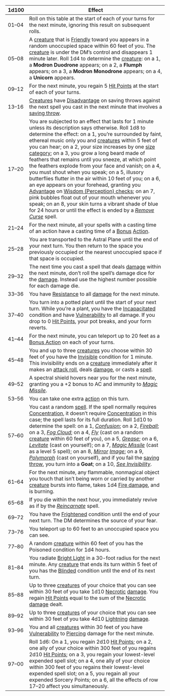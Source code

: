 
| 1d100 | Effect                                                                                                                                                                                                                                                                                                                                                                                                                                                                                                                                                                                                                                                                                                                                                                                                                                                                                                                                                                                                                                                                                                                                                                                                                                                                                                                                                                                                                                                                                                                                                                                                                                                                                                                                                                                                                                                                                                                                              |
| ----- | --------------------------------------------------------------------------------------------------------------------------------------------------------------------------------------------------------------------------------------------------------------------------------------------------------------------------------------------------------------------------------------------------------------------------------------------------------------------------------------------------------------------------------------------------------------------------------------------------------------------------------------------------------------------------------------------------------------------------------------------------------------------------------------------------------------------------------------------------------------------------------------------------------------------------------------------------------------------------------------------------------------------------------------------------------------------------------------------------------------------------------------------------------------------------------------------------------------------------------------------------------------------------------------------------------------------------------------------------------------------------------------------------------------------------------------------------------------------------------------------------------------------------------------------------------------------------------------------------------------------------------------------------------------------------------------------------------------------------------------------------------------------------------------------------------------------------------------------------------------------------------------------------------------------------------------------------- |
| 01–04 | Roll on this table at the start of each of your turns for the next minute, ignoring this result on subsequent rolls.                                                                                                                                                                                                                                                                                                                                                                                                                                                                                                                                                                                                                                                                                                                                                                                                                                                                                                                                                                                                                                                                                                                                                                                                                                                                                                                                                                                                                                                                                                                                                                                                                                                                                                                                                                                                                                |
| 05–08 | A [creature](https://roll20.net/compendium/dnd5e/Rules:Rules%20Definitions?expansion=32231#Creature) that is [Friendly](https://roll20.net/compendium/dnd5e/Rules:Rules%20Definitions?expansion=32231#Friendly%20%5BAttitude%5D) toward you appears in a random unoccupied space within 60 feet of you. The [creature](https://roll20.net/compendium/dnd5e/Rules:Rules%20Definitions?expansion=32231#Creature) is under the DM’s control and disappears 1 minute later. Roll 1d4 to determine the [creature](https://roll20.net/compendium/dnd5e/Rules:Rules%20Definitions?expansion=32231#Creature): on a 1, a **Modron Duodrone** appears; on a 2, a **Flumph** appears; on a 3, a **Modron Monodrone** appears; on a 4, a **Unicorn** appears.                                                                                                                                                                                                                                                                                                                                                                                                                                                                                                                                                                                                                                                                                                                                                                                                                                                                                                                                                                                                                                                                                                                                                                                                   |
| 09–12 | For the next minute, you regain 5 [Hit Points](https://roll20.net/compendium/dnd5e/Rules:Rules%20Definitions?expansion=32231#Hit%20Points) at the start of each of your turns.                                                                                                                                                                                                                                                                                                                                                                                                                                                                                                                                                                                                                                                                                                                                                                                                                                                                                                                                                                                                                                                                                                                                                                                                                                                                                                                                                                                                                                                                                                                                                                                                                                                                                                                                                                      |
| 13–16 | [Creatures](https://roll20.net/compendium/dnd5e/Rules:Rules%20Definitions?expansion=32231#Creature) have [Disadvantage](https://roll20.net/compendium/dnd5e/Rules:Rules%20Definitions?expansion=32231#Disadvantage) on saving throws against the next spell you cast in the next minute that involves a [saving throw](https://roll20.net/compendium/dnd5e/Rules:Rules%20Definitions?expansion=32231#Saving%20Throw).                                                                                                                                                                                                                                                                                                                                                                                                                                                                                                                                                                                                                                                                                                                                                                                                                                                                                                                                                                                                                                                                                                                                                                                                                                                                                                                                                                                                                                                                                                                               |
| 17–20 | You are subjected to an effect that lasts for 1 minute unless its description says otherwise. Roll 1d8 to determine the effect: on a 1, you’re surrounded by faint, ethereal music only you and [creatures](https://roll20.net/compendium/dnd5e/Rules:Rules%20Definitions?expansion=32231#Creature) within 5 feet of you can hear; on a 2, your size increases by one [size category](https://roll20.net/compendium/dnd5e/Rules:Rules%20Definitions?expansion=32231#Size); on a 3, you grow a long beard made of feathers that remains until you sneeze, at which point the feathers explode from your face and vanish; on a 4, you must shout when you speak; on a 5, illusory butterflies flutter in the air within 10 feet of you; on a 6, an eye appears on your forehead, granting you [Advantage](https://roll20.net/compendium/dnd5e/Rules:Rules%20Definitions?expansion=32231#Advantage) on [Wisdom (Perception) checks](https://roll20.net/compendium/dnd5e/Rules:Proficiency?expansion=32231#Skills); on an 7, pink bubbles float out of your mouth whenever you speak; on an 8, your skin turns a vibrant shade of blue for 24 hours or until the effect is ended by a _[Remove Curse](https://app.roll20.net/compendium/dnd5e/Spells:Remove%20Curse?expansion=32231)_ spell.                                                                                                                                                                                                                                                                                                                                                                                                                                                                                                                                                                                                                                                            |
| 21–24 | For the next minute, all your spells with a casting time of an action have a casting time of a [Bonus](https://roll20.net/compendium/dnd5e/Rules:Rules%20Definitions?expansion=32231#Bonus%20Action) [Action](https://roll20.net/compendium/dnd5e/Rules:Rules%20Definitions?expansion=32231#Bonus%20Action).                                                                                                                                                                                                                                                                                                                                                                                                                                                                                                                                                                                                                                                                                                                                                                                                                                                                                                                                                                                                                                                                                                                                                                                                                                                                                                                                                                                                                                                                                                                                                                                                                                        |
| 25–28 | You are transported to the Astral Plane until the end of your next turn. You then return to the space you previously occupied or the nearest unoccupied space if that space is occupied.                                                                                                                                                                                                                                                                                                                                                                                                                                                                                                                                                                                                                                                                                                                                                                                                                                                                                                                                                                                                                                                                                                                                                                                                                                                                                                                                                                                                                                                                                                                                                                                                                                                                                                                                                            |
| 29–32 | The next time you cast a spell that deals [damage](https://roll20.net/compendium/dnd5e/Rules:Rules%20Definitions?expansion=32231#Damage) within the next minute, don’t roll the spell’s damage dice for the [damage](https://roll20.net/compendium/dnd5e/Rules:Rules%20Definitions?expansion=32231#Damage). Instead use the highest number possible for each damage die.                                                                                                                                                                                                                                                                                                                                                                                                                                                                                                                                                                                                                                                                                                                                                                                                                                                                                                                                                                                                                                                                                                                                                                                                                                                                                                                                                                                                                                                                                                                                                                            |
| 33–36 | You have [Resistance](https://roll20.net/compendium/dnd5e/Rules:Rules%20Definitions?expansion=32231#Resistance) to all [damage](https://roll20.net/compendium/dnd5e/Rules:Rules%20Definitions?expansion=32231#Damage) for the next minute.                                                                                                                                                                                                                                                                                                                                                                                                                                                                                                                                                                                                                                                                                                                                                                                                                                                                                                                                                                                                                                                                                                                                                                                                                                                                                                                                                                                                                                                                                                                                                                                                                                                                                                          |
| 37–40 | You turn into a potted plant until the start of your next turn. While you’re a plant, you have the [Incapacitated](https://roll20.net/compendium/dnd5e/Rules:Rules%20Definitions?expansion=32231#Incapacitated%20%5BCondition%5D) condition and have [Vulnerability](https://roll20.net/compendium/dnd5e/Rules:Rules%20Definitions?expansion=32231#Vulnerability) to all damage. If you drop to 0 [Hit Points](https://roll20.net/compendium/dnd5e/Rules:Rules%20Definitions?expansion=32231#Hit%20Points), your pot breaks, and your form reverts.                                                                                                                                                                                                                                                                                                                                                                                                                                                                                                                                                                                                                                                                                                                                                                                                                                                                                                                                                                                                                                                                                                                                                                                                                                                                                                                                                                                                 |
| 41–44 | For the next minute, you can teleport up to 20 feet as a [Bonus Action](https://roll20.net/compendium/dnd5e/Rules:Rules%20Definitions?expansion=32231#Bonus%20Action) on each of your turns.                                                                                                                                                                                                                                                                                                                                                                                                                                                                                                                                                                                                                                                                                                                                                                                                                                                                                                                                                                                                                                                                                                                                                                                                                                                                                                                                                                                                                                                                                                                                                                                                                                                                                                                                                        |
| 45–48 | You and up to three [creatures](https://roll20.net/compendium/dnd5e/Rules:Rules%20Definitions?expansion=32231#Creature) you choose within 30 feet of you have the [Invisible](https://roll20.net/compendium/dnd5e/Rules:Rules%20Definitions?expansion=32231#Invisible%20%5BCondition%5D) condition for 1 minute. This invisibility ends on a [creature](https://roll20.net/compendium/dnd5e/Rules:Rules%20Definitions?expansion=32231#Creature) immediately after it makes an [attack roll](https://roll20.net/compendium/dnd5e/Rules:Rules%20Definitions?expansion=32231#Attack%20Roll), deals [damage](https://roll20.net/compendium/dnd5e/Rules:Rules%20Definitions?expansion=32231#Damage), or casts a [spell](https://roll20.net/compendium/dnd5e/Rules:Spells?expansion=32231).                                                                                                                                                                                                                                                                                                                                                                                                                                                                                                                                                                                                                                                                                                                                                                                                                                                                                                                                                                                                                                                                                                                                                               |
| 49–52 | A spectral shield hovers near you for the next minute, granting you a +2 bonus to AC and immunity to [](https://app.roll20.net/compendium/dnd5e/Spells:Magic%20Missile?expansion=32231)_[Magic Missile](https://app.roll20.net/compendium/dnd5e/Spells:Magic%20Missile?expansion=32231)_.                                                                                                                                                                                                                                                                                                                                                                                                                                                                                                                                                                                                                                                                                                                                                                                                                                                                                                                                                                                                                                                                                                                                                                                                                                                                                                                                                                                                                                                                                                                                                                                                                                                           |
| 53–56 | You can take one extra [action](https://roll20.net/compendium/dnd5e/Rules:Rules%20Definitions?expansion=32231#Action) on this turn.                                                                                                                                                                                                                                                                                                                                                                                                                                                                                                                                                                                                                                                                                                                                                                                                                                                                                                                                                                                                                                                                                                                                                                                                                                                                                                                                                                                                                                                                                                                                                                                                                                                                                                                                                                                                                 |
| 57–60 | You cast a random [spell](https://roll20.net/compendium/dnd5e/Rules:Spells?expansion=32231). If the spell normally requires [Concentration](https://roll20.net/compendium/dnd5e/Rules:Rules%20Definitions?expansion=32231#Concentration), it doesn’t require [Concentration](https://roll20.net/compendium/dnd5e/Rules:Rules%20Definitions?expansion=32231#Concentration) in this case; the spell lasts for its full duration. Roll 1d10 to determine the spell: on a 1, _[Confusion](https://app.roll20.net/compendium/dnd5e/Spells:Confusion?expansion=32231)_; on a 2, _[Fireball](https://app.roll20.net/compendium/dnd5e/Spells:Fireball?expansion=32231)_; on a 3, _[Fog Cloud](https://app.roll20.net/compendium/dnd5e/Spells:Fog%20Cloud?expansion=32231)_; on a 4, _[Fly](https://app.roll20.net/compendium/dnd5e/Spells:Fly?expansion=32231)_ (cast on a random [creature](https://roll20.net/compendium/dnd5e/Rules:Rules%20Definitions?expansion=32231#Creature) within 60 feet of you), on a 5, _[Grease](https://app.roll20.net/compendium/dnd5e/Spells:Grease?expansion=32231)_; on a 6, _[Levitate](https://app.roll20.net/compendium/dnd5e/Spells:Levitate?expansion=32231)_ (cast on yourself); on a 7, _[Magic Missile](https://app.roll20.net/compendium/dnd5e/Spells:Magic%20Missile?expansion=32231)_ (cast as a level 5 spell); on an 8, _[Mirror](https://app.roll20.net/compendium/dnd5e/Spells:Mirror%20Image?expansion=32231) [Image](https://app.roll20.net/compendium/dnd5e/Spells:Mirror%20Image?expansion=32231)_; on a 9, _[Polymorph](https://app.roll20.net/compendium/dnd5e/Spells:Polymorph?expansion=32231)_ (cast on yourself), and if you fail the [saving throw](https://roll20.net/compendium/dnd5e/Rules:Rules%20Definitions?expansion=32231#Saving%20Throw), you turn into a **Goat**; on a 10, _[See Invisibility](https://app.roll20.net/compendium/dnd5e/Spells:See%20Invisibility?expansion=32231)_. |
| 61–64 | For the next minute, any flammable, nonmagical object you touch that isn’t being worn or carried by another [creature](https://roll20.net/compendium/dnd5e/Rules:Rules%20Definitions?expansion=32231#Creature) bursts into flame, takes 1d4 [Fire damage](https://roll20.net/compendium/dnd5e/Rules:Rules%20Definitions?expansion=32231#Damage%20Types), and is burning.                                                                                                                                                                                                                                                                                                                                                                                                                                                                                                                                                                                                                                                                                                                                                                                                                                                                                                                                                                                                                                                                                                                                                                                                                                                                                                                                                                                                                                                                                                                                                                            |
| 65–68 | If you die within the next hour, you immediately revive as if by the _[Reincarnate](https://app.roll20.net/compendium/dnd5e/Spells:Reincarnate?expansion=32231)_ spell.                                                                                                                                                                                                                                                                                                                                                                                                                                                                                                                                                                                                                                                                                                                                                                                                                                                                                                                                                                                                                                                                                                                                                                                                                                                                                                                                                                                                                                                                                                                                                                                                                                                                                                                                                                             |
| 69–72 | You have the [Frightened](https://roll20.net/compendium/dnd5e/Rules:Rules%20Definitions?expansion=32231#Frightened%20%5BCondition%5D) condition until the end of your next turn. The DM determines the source of your fear.                                                                                                                                                                                                                                                                                                                                                                                                                                                                                                                                                                                                                                                                                                                                                                                                                                                                                                                                                                                                                                                                                                                                                                                                                                                                                                                                                                                                                                                                                                                                                                                                                                                                                                                         |
| 73–76 | You teleport up to 60 feet to an unoccupied space you can see.                                                                                                                                                                                                                                                                                                                                                                                                                                                                                                                                                                                                                                                                                                                                                                                                                                                                                                                                                                                                                                                                                                                                                                                                                                                                                                                                                                                                                                                                                                                                                                                                                                                                                                                                                                                                                                                                                      |
| 77–80 | A random [creature](https://roll20.net/compendium/dnd5e/Rules:Rules%20Definitions?expansion=32231#Creature) within 60 feet of you has the Poisoned condition for 1d4 hours.                                                                                                                                                                                                                                                                                                                                                                                                                                                                                                                                                                                                                                                                                                                                                                                                                                                                                                                                                                                                                                                                                                                                                                                                                                                                                                                                                                                                                                                                                                                                                                                                                                                                                                                                                                         |
| 81–84 | You radiate [Bright Light](https://roll20.net/compendium/dnd5e/Rules:Rules%20Definitions?expansion=32231#Bright%20Light) in a 30-foot radius for the next minute. Any [creature](https://roll20.net/compendium/dnd5e/Rules:Rules%20Definitions?expansion=32231#Creature) that ends its turn within 5 feet of you has the [Blinded](https://roll20.net/compendium/dnd5e/Rules:Rules%20Definitions?expansion=32231#Blinded%20%5BCondition%5D) condition until the end of its next turn.                                                                                                                                                                                                                                                                                                                                                                                                                                                                                                                                                                                                                                                                                                                                                                                                                                                                                                                                                                                                                                                                                                                                                                                                                                                                                                                                                                                                                                                               |
| 85–88 | Up to three [creatures](https://roll20.net/compendium/dnd5e/Rules:Rules%20Definitions?expansion=32231#Creature) of your choice that you can see within 30 feet of you take 1d10 [Necrotic](https://roll20.net/compendium/dnd5e/Rules:Rules%20Definitions?expansion=32231#Damage%20Types) [damage](https://roll20.net/compendium/dnd5e/Rules:Rules%20Definitions?expansion=32231#Damage%20Types). You regain [Hit Points](https://roll20.net/compendium/dnd5e/Rules:Rules%20Definitions?expansion=32231#Hit%20Points) equal to the sum of the [Necrotic damage](https://roll20.net/compendium/dnd5e/Rules:Rules%20Definitions?expansion=32231#Damage%20Types) dealt.                                                                                                                                                                                                                                                                                                                                                                                                                                                                                                                                                                                                                                                                                                                                                                                                                                                                                                                                                                                                                                                                                                                                                                                                                                                                                 |
| 89–92 | Up to three [creatures](https://roll20.net/compendium/dnd5e/Rules:Rules%20Definitions?expansion=32231#Creature) of your choice that you can see within 30 feet of you take 4d10 [Lightning](https://roll20.net/compendium/dnd5e/Rules:Rules%20Definitions?expansion=32231#Damage%20Types) [damage](https://roll20.net/compendium/dnd5e/Rules:Rules%20Definitions?expansion=32231#Damage%20Types).                                                                                                                                                                                                                                                                                                                                                                                                                                                                                                                                                                                                                                                                                                                                                                                                                                                                                                                                                                                                                                                                                                                                                                                                                                                                                                                                                                                                                                                                                                                                                   |
| 93–96 | You and all [creatures](https://roll20.net/compendium/dnd5e/Rules:Rules%20Definitions?expansion=32231#Creature) within 30 feet of you have [Vulnerability](https://roll20.net/compendium/dnd5e/Rules:Rules%20Definitions?expansion=32231#Vulnerability) to [Piercing](https://roll20.net/compendium/dnd5e/Rules:Rules%20Definitions?expansion=32231#Damage%20Types) damage for the next minute.                                                                                                                                                                                                                                                                                                                                                                                                                                                                                                                                                                                                                                                                                                                                                                                                                                                                                                                                                                                                                                                                                                                                                                                                                                                                                                                                                                                                                                                                                                                                                     |
| 97–00 | Roll 1d6: On a 1, you regain 2d10 [Hit Points](https://roll20.net/compendium/dnd5e/Rules:Rules%20Definitions?expansion=32231#Hit%20Points); on a 2, one ally of your choice within 300 feet of you regains 2d10 [Hit Points](https://roll20.net/compendium/dnd5e/Rules:Rules%20Definitions?expansion=32231#Hit%20Points); on a 3, you regain your lowest-level expended spell slot; on a 4, one ally of your choice within 300 feet of you regains their lowest-level expended spell slot; on a 5, you regain all your expended Sorcery Points; on a 6, all the effects of row 17–20 affect you simultaneously.                                                                                                                                                                                                                                                                                                                                                                                                                                                                                                                                                                                                                                                                                                                                                                                                                                                                                                                                                                                                                                                                                                                                                                                                                                                                                                                                     |